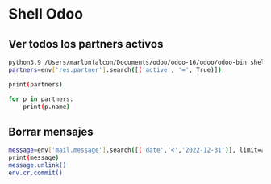# Shell Odoo

## Ver todos los partners activos
```bash
python3.9 /Users/marlonfalcon/Documents/odoo/odoo-16/odoo/odoo-bin shell -c /Users/marlonfalcon/Documents/odoo/odoo-16/odoo/debian/odoo.conf -d db16-other
partners=env['res.partner'].search([('active', '=', True)])

print(partners)

for p in partners:
    print(p.name)

```

## Borrar mensajes
```bash
message=env['mail.message'].search([('date','<','2022-12-31')], limit=∂)
print(message)
message.unlink()
env.cr.commit()
```

